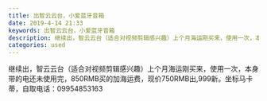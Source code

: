 ```yaml
---
title: 出智云云台，小爱蓝牙音箱
date: 2019-4-14 21:33
keywords: 出智云云台，小爱蓝牙音箱
description: 继续出，智云云台（适合对视频剪辑感兴趣）上个月海运刚买来，使用一次，本身带的电还未使用完，850RMB买的加海运费，现价750RMB出,999新。坐标马卡蒂，自取电话：09954853163
categories: used
---
```

<td class="t_f" id="postmessage_3498667">

继续出，智云云台（适合对视频剪辑感兴趣）上个月海运刚买来，使用一次，本身带的电还未使用完，850RMB买的加海运费，现价750RMB出,999新。坐标马卡蒂，自取电话：09954853163<br/>
<img alt="" border="0" class="zoom" data-cf-modified-42e79d34d171e6c9bfe2915f-="" file="http://www.flw.ph/data/appbyme/upload/image/201904/14/RnAHkJxWGBv8.jpg" id="aimg_v60y0" lazyloadthumb="1" onclick="" onmouseover="" src="http://www.flw.ph/data/appbyme/upload/image/201904/14/RnAHkJxWGBv8.jpg"/><br/>
</td>
